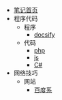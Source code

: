 * [笔记首页](/note/README.md)
* 程序代码
  * 程序
    * [docsify](/note/program_docsify.md)
  * 代码
    * [php](/note/code_php.md)
    * [js](/note/code_javascript.md)
    * [C#](/note/code_csharp.md)
* 网络技巧
  * 网站
    * [百度系](/note/skill_baidu.md)
